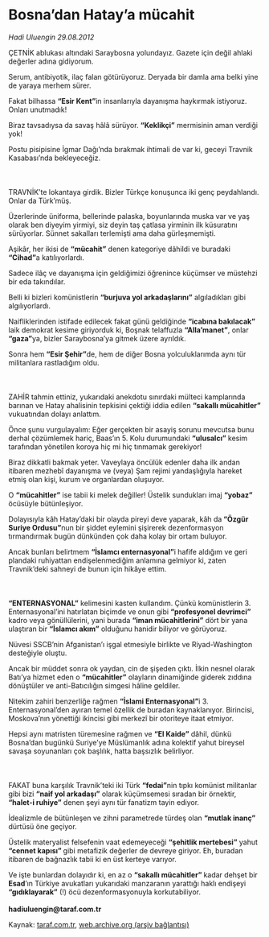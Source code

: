 # Bosna’dan Hatay’a mücahit

*Hadi Uluengin 29.08.2012*

<div class="yazi"><p>ÇETNİK ablukası altındaki Saraybosna yolundayız. Gazete için değil ahlaki değerler adına gidiyorum.</p>
<p>Serum, antibiyotik, ilaç falan götürüyoruz. Deryada bir damla ama belki yine de yaraya merhem sürer.</p>
<p>Fakat bilhassa <b>“Esir Kent”</b>in insanlarıyla dayanışma haykırmak istiyoruz. Onları unutmadık!</p>
<p>Biraz tavsadıysa da savaş hâlâ sürüyor. <b>“Keklikçi”</b> mermisinin aman verdiği yok! </p>
<p>Postu pisipisine İgmar Dağı’nda bırakmak ihtimali de var ki, geceyi Travnik Kasabası’nda bekleyeceğiz.<br/><br/><br/><br/>TRAVNİK’te lokantaya girdik. Bizler Türkçe konuşunca iki genç peydahlandı. Onlar da Türk’müş. </p>
<p>Üzerlerinde üniforma, bellerinde palaska, boyunlarında muska var ve yaş olarak ben diyeyim yirmiyi, siz deyin taş çatlasa yirminin ilk küsuratını sürüyorlar. Sünnet sakalları terlemişti ama daha gürleşmemişti.</p>
<p>Aşikâr, her ikisi de <b>“mücahit”</b> denen kategoriye dâhildi ve buradaki <b>“Cihad”</b>a katılıyorlardı. </p>
<p>Sadece ilâç ve dayanışma için geldiğimizi öğrenince küçümser ve müstehzi bir eda takındılar.</p>
<p>Belli ki bizleri komünistlerin <b>“burjuva yol arkadaşlarını”</b> algıladıkları gibi algılıyorlardı. </p>
<p>Naifliklerinden istifade edilecek fakat günü geldiğinde <b>“icabına bakılacak”</b> laik demokrat kesime giriyorduk ki, Boşnak telaffuzla <b>“Alla’manet”</b>, onlar <b>“gaza”</b>ya, bizler Saraybosna’ya gitmek üzere ayrıldık. </p>
<p>Sonra hem <b>“Esir Şehir”</b>de, hem de diğer Bosna yolculuklarımda aynı tür militanlara rastladığım oldu.<br/><br/><br/><br/>ZAHİR tahmin ettiniz, yukarıdaki anekdotu sınırdaki mülteci kamplarında barınan ve Hatay ahalisinin tepkisini çektiği iddia edilen <b>“sakallı mücahitler”</b> vukuatından dolayı anlattım.</p>
<p>Önce şunu vurgulayalım: Eğer gerçekten bir asayiş sorunu mevcutsa bunu derhal çözümlemek hariç, Baas’ın 5. Kolu durumundaki <b>“ulusalcı”</b> kesim tarafından yönetilen koroya hiç mi hiç tınmamak gerekiyor! </p>
<p>Biraz dikkatli bakmak yeter. Vaveylaya öncülük edenler daha ilk andan itibaren mezhebî dayanışma ve (veya) Şam rejimi yandaşlığıyla hareket etmiş olan kişi, kurum ve organlardan oluşuyor.</p>
<p>O <b>“mücahitler”</b> ise tabii ki melek değiller! Üstelik sundukları imaj <b>“yobaz”</b> öcüsüyle bütünleşiyor. </p>
<p>Dolayısıyla kâh Hatay’daki bir olayda pireyi deve yaparak, kâh da<b> “Özgür Suriye Ordusu”</b>nun bir şiddet eylemini şişirerek dezenformasyon tırmandırmak bugün dünkünden çok daha kolay bir ortam buluyor.</p>
<p>Ancak bunları belirtmem <b>“İslamcı enternasyonal”</b>i hafife aldığım ve geri plandaki ruhiyattan endişelenmediğim anlamına gelmiyor ki, zaten Travnik’deki sahneyi de bunun için hikâye ettim.<br/><br/><br/><br/><b>“ENTERNASYONAL”</b> kelimesini kasten kullandım. Çünkü komünistlerin 3. Enternasyonal’ini hatırlatan biçimde ve onun gibi <b>“profesyonel devrimci”</b> kadro veya gönüllülerini, yani burada <b>“iman mücahitlerini”</b> dört bir yana ulaştıran bir <b>“İslamcı akım”</b> olduğunu hanidir biliyor ve görüyoruz. </p>
<p>Nüvesi SSCB’nin Afganistan’ı işgal etmesiyle birlikte ve Riyad-Washington desteğiyle oluştu.</p>
<p>Ancak bir müddet sonra ok yaydan, cin de şişeden çıktı. İlkin nesnel olarak Batı’ya hizmet eden o <b>“mücahitler”</b> olayların dinamiğinde giderek zıddına dönüştüler ve anti-Batıcılığın simgesi hâline geldiler.</p>
<p>Nitekim zahiri benzerliğe rağmen <b>“İslami Enternasyonal”</b>i 3. Enternasyonal’den ayıran temel özellik de buradan kaynaklanıyor. Birincisi, Moskova’nın yönettiği ikincisi gibi merkezî bir otoriteye itaat etmiyor.</p>
<p>Hepsi aynı matristen türemesine rağmen ve <b>“El Kaide”</b> dâhil, dünkü Bosna’dan bugünkü Suriye’ye Müslümanlık adına kolektif yahut bireysel savaşa soyunanları çok başlılık, hatta başsızlık belirliyor.<br/><br/><br/><br/>FAKAT buna karşılık Travnik’teki iki Türk <b>“fedai”</b>nin tıpkı komünist militanlar gibi bizi <b>“naif yol arkadaşı”</b> olarak küçümsemesi sıradan bir örnektir, <b>“halet-i ruhiye”</b> denen şeyi aynı tür fanatizm tayin ediyor. </p>
<p>İdealizmle de bütünleşen ve zihni parametrede türdeş olan <b>“mutlak inanç” </b>dürtüsü öne geçiyor.</p>
<p>Üstelik materyalist felsefenin vaat edemeyeceği <b>“şehitlik mertebesi”</b> yahut <b>“cennet kapısı” </b>gibi metafizik değerler de devreye giriyor. Eh, buradan itibaren de bağnazlık tabii ki en üst kerteye varıyor.</p>
<p>Ve işte bunlardan dolayıdır ki, en az o <b>“sakallı mücahitler” </b>kadar dehşet bir <b>Esad</b>’ın Türkiye avukatları yukarıdaki manzaranın yarattığı haklı endişeyi <b>“gıdıklayarak”</b> (!) öcü<b> </b>dezenformasyonuyla korkutabiliyor.<br/><br/><b>hadiuluengin@taraf.com.tr</b></p>
</div>

Kaynak: [taraf.com.tr](http://www.taraf.com.tr/hadi-uluengin/makale-bosna-dan-hatay-a-mucahit.htm), [web.archive.org (arşiv bağlantısı)](http://web.archive.org/web/20130623150053/http://www.taraf.com.tr/hadi-uluengin/makale-bosna-dan-hatay-a-mucahit.htm)
